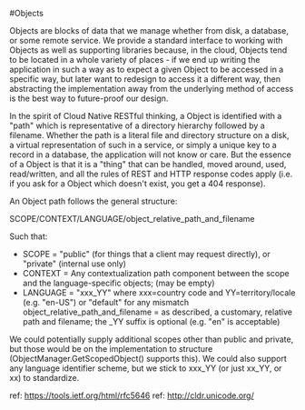 #Objects

Objects are blocks of data that we manage whether from disk, a database, or some remote service.
We provide a standard interface to working with Objects as well as supporting libraries because,
in the cloud, Objects tend to be located in a whole variety of places - if we end up writing the
application in such a way as to expect a given Object to be accessed in a specific way, but later
want to redesign to access it a different way, then abstracting the implementation away from the
underlying method of access is the best way to future-proof our design.

In the spirit of Cloud Native RESTful thinking, a Object is identified with a "path" which is
representative of a directory hierarchy followed by a filename. Whether the path is a literal file
and directory structure on a disk, a virtual representation of such in a service, or simply a
unique key to a record in a database, the application will not know or care. But the essence of a
Object is that it is a "thing" that can be handled, moved around, used, read/written, and all the
rules of REST and HTTP response codes apply (i.e. if you ask for a Object which doesn't exist, you
get a 404 response).

An Object path follows the general structure:

SCOPE/CONTEXT/LANGUAGE/object_relative_path_and_filename

Such that:
* SCOPE = "public" (for things that a client may request directly), or "private" (internal use only)
* CONTEXT = Any contextualization path component between the scope and the language-specific
objects; (may be empty)
* LANGUAGE = "xxx_YY" where xxx=country code and YY=territory/locale (e.g. "en-US") or "default"
for any mismatch object_relative_path_and_filename = as described, a customary, relative path and
filename; the \_YY suffix is optional (e.g. "en" is acceptable)

We could potentially supply additional scopes other than public and private, but those would be on
the implementation to structure (ObjectManager.GetScopedObject() supports this). We could also
support any language identifier scheme, but we stick to xxx_YY (or just xx_YY, or xx) to standardize.

ref: https://tools.ietf.org/html/rfc5646
ref: http://cldr.unicode.org/

